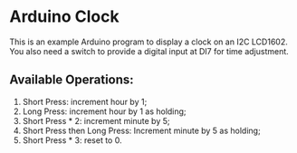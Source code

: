 # Arduino Clock

This is an example Arduino program to display a clock on an I2C LCD1602.
You also need a switch to provide a digital input at DI7 for time adjustment.

## Available Operations:
1. Short Press: increment hour by 1;
2. Long Press: increment hour by 1 as holding;
3. Short Press \* 2: increment minute by 5;
4. Short Press then Long Press: Increment minute by 5 as holding;
5. Short Press \* 3: reset to 0.
